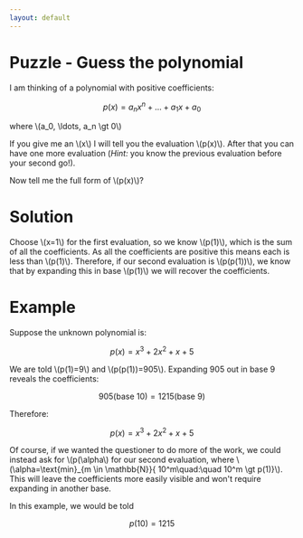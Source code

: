 ```yaml
---
layout: default
---
```


# Puzzle - Guess the polynomial

I am thinking of a polynomial with positive coefficients:

$$p(x)=a_n x^n+\ldots + a_1 x + a_0$$

where \\(a_0, \ldots, a_n \gt 0\\)

If you give me an \\(x\\) I will tell you the evaluation \\(p(x)\\). After that you can have one more evaluation (*Hint:* you know the previous evaluation before your second go!).

Now tell me the full form of \\(p(x)\\)?

# Solution

Choose \\(x=1\\) for the first evaluation, so we know \\(p(1)\\), which is the sum of all the coefficients. As all the coefficients are positive this means each is less than \\(p(1)\\). Therefore, if our second evaluation is \\(p(p(1))\\), we know that by expanding this in base \\(p(1)\\) we will recover the coefficients.

# Example

Suppose the unknown polynomial is:

$$p(x)=x^3+2x^2+x+5$$

We are told \\(p(1)=9\\) and \\(p(p(1))=905\\). Expanding 905 out in base 9 reveals the coefficients:

$$
905 \text{(base 10)} = 1215 \text{(base 9)}
$$

Therefore:

$$p(x)=x^3+2x^2+x+5$$

Of course, if we wanted the questioner to do more of the work, we could instead ask for \\(p(\alpha\\) for our second evaluation, where \\(\alpha=\text{min}_{m \in \mathbb{N}}\{ 10^m\quad:\quad 10^m \gt p(1)\}\\). This will leave the coefficients more easily visible and won't require expanding in another base.

In this example, we would be told

$$p(10)=1215$$